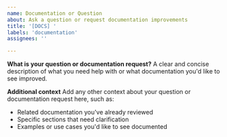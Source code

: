 ```yaml
---
name: Documentation or Question
about: Ask a question or request documentation improvements
title: '[DOCS] '
labels: 'documentation'
assignees: ''

---
```


**What is your question or documentation request?**
A clear and concise description of what you need help with or what documentation you'd like to see improved.

**Additional context**
Add any other context about your question or documentation request here, such as:
- Related documentation you've already reviewed
- Specific sections that need clarification
- Examples or use cases you'd like to see documented
